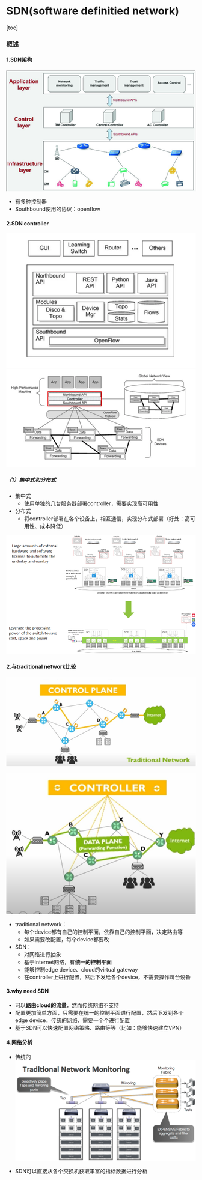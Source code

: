 # SDN(software definitied network)

[toc]

### 概述

#### 1.SDN架构
![](./imgs/overview_01.png)

* 有多种控制器
* Southbound使用的协议：openflow

#### 2.SDN controller

![](./imgs/overview_06.png)
![](./imgs/overview_07.png)

##### （1）集中式和分布式
* 集中式
  * 使用单独的几台服务器部署controller，需要实现高可用性
* 分布式
  * 将controller部署在各个设备上，相互通信，实现分布式部署（好处：高可用性、成本降低）

![](./imgs/overview_04.png)

#### 2.与traditional network比较
![](./imgs/overview_02.png)

![](./imgs/overview_03.png)

* traditional network：
  * 每个device都有自己的控制平面，依靠自己的控制平面，决定路由等
  * 如果需要改配置，每个device都要改
* SDN：
  * 对网络进行抽象
  * 基于internet网络，有**统一的控制平面**
  * 能够控制edge device、cloud的virtual gateway
  * 在controller上进行配置，然后下发给各个device，不需要操作每台设备

#### 3.why need SDN
* 可以**路由cloud的流量**，然而传统网络不支持
* 配置更加简单方面，只需要在统一的控制平面进行配置，然后下发到各个edge device，传统的网络，需要一个个进行配置
* 基于SDN可以快速配置网络策略、路由等等（比如：能够快速建立VPN）

#### 4.网络分析

* 传统的
![](./imgs/overview_05.png)

* SDN可以直接从各个交换机获取丰富的指标数据进行分析
